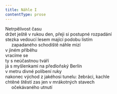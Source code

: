 ```yaml
---
title: Náhle I
contentType: prose
---
```


<section>

Netrpělivost času  
držet ještě v rukou den, přeji si postupné rozpadání  
stezka vedoucí lesem mající podobu listím  
     zapadaného schodiště náhle mizí  
v jiném příběhu  
vracíme se  
ty s neúčastnou tváří  
já s myšlenkami na předloňský Berlín  
v metru divné políbení ruky  
nakonec východ z jakéhosi tunelu: žebráci, kachle  
chtěné štěstí zas jen v mrákotných stavech  
     očekávaného utnutí

</section>
